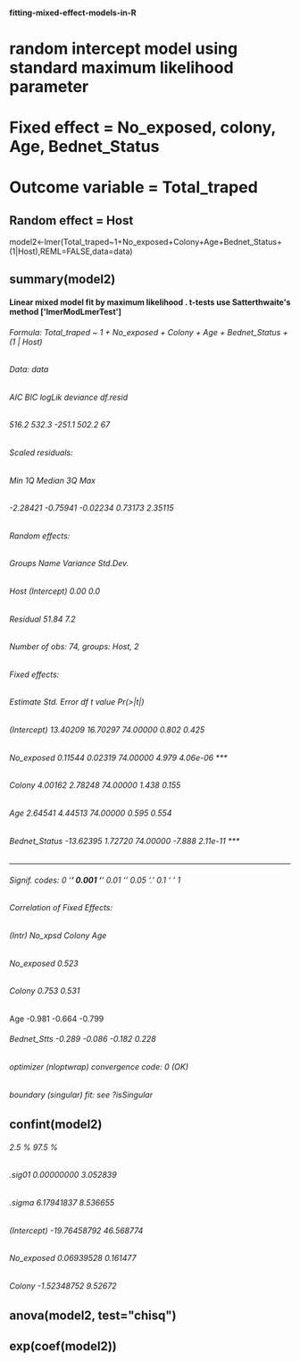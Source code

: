#### fitting-mixed-effect-models-in-R



# random intercept model using standard maximum likelihood parameter
# Fixed effect = No_exposed, colony, Age, Bednet_Status
# Outcome variable = Total_traped
## Random effect = Host
model2<-lmer(Total_traped~1+No_exposed+Colony+Age+Bednet_Status+(1|Host),REML=FALSE,data=data)


## summary(model2)
#### Linear mixed model fit by maximum likelihood . t-tests use Satterthwaite's method ['lmerModLmerTest']
###### Formula: Total_traped ~ 1 + No_exposed + Colony + Age + Bednet_Status + (1 | Host)
###### Data: data
###### AIC BIC logLik deviance df.resid
###### 516.2 532.3 -251.1 502.2 67
###### Scaled residuals:
###### Min 1Q Median 3Q Max
###### -2.28421 -0.75941 -0.02234 0.73173 2.35115
###### Random effects:
###### Groups Name Variance Std.Dev.
###### Host (Intercept) 0.00 0.0
###### Residual 51.84 7.2
###### Number of obs: 74, groups: Host, 2
###### Fixed effects:
###### Estimate Std. Error df t value Pr(>|t|)
###### (Intercept) 13.40209 16.70297 74.00000 0.802 0.425
###### No_exposed 0.11544 0.02319 74.00000 4.979 4.06e-06 ***
###### Colony 4.00162 2.78248 74.00000 1.438 0.155
###### Age 2.64541 4.44513 74.00000 0.595 0.554
###### Bednet_Status -13.62395 1.72720 74.00000 -7.888 2.11e-11 ***
---
###### Signif. codes: 0 ‘***’ 0.001 ‘**’ 0.01 ‘*’ 0.05 ‘.’ 0.1 ‘ ’ 1
###### Correlation of Fixed Effects:
###### (Intr) No_xpsd Colony Age
###### No_exposed 0.523
###### Colony 0.753 0.531
Age -0.981 -0.664 -0.799
###### Bednet_Stts -0.289 -0.086 -0.182 0.228
###### optimizer (nloptwrap) convergence code: 0 (OK)
###### boundary (singular) fit: see ?isSingular

## confint(model2)
###### 2.5 % 97.5 %
###### .sig01 0.00000000 3.052839
###### .sigma 6.17941837 8.536655
###### (Intercept) -19.76458792 46.568774
###### No_exposed 0.06939528 0.161477
###### Colony -1.52348752 9.52672

## anova(model2, test="chisq")
## exp(coef(model2))

